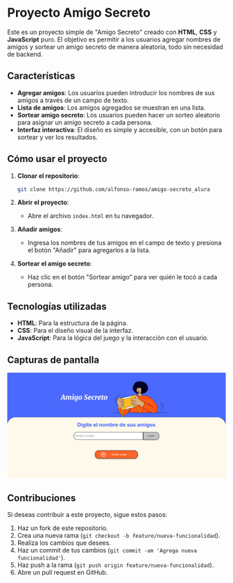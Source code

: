 # Proyecto Amigo Secreto

Este es un proyecto simple de "Amigo Secreto" creado con **HTML**, **CSS** y **JavaScript** puro. El objetivo es permitir a los usuarios agregar nombres de amigos y sortear un amigo secreto de manera aleatoria, todo sin necesidad de backend.

## Características

- **Agregar amigos**: Los usuarios pueden introducir los nombres de sus amigos a través de un campo de texto.
- **Lista de amigos**: Los amigos agregados se muestran en una lista.
- **Sortear amigo secreto**: Los usuarios pueden hacer un sorteo aleatorio para asignar un amigo secreto a cada persona.
- **Interfaz interactiva**: El diseño es simple y accesible, con un botón para sortear y ver los resultados.

## Cómo usar el proyecto

1. **Clonar el repositorio**:
   ```bash
   git clone https://github.com/alfonso-ramos/amigo-secreto_alura
   ```

2. **Abrir el proyecto**:
   - Abre el archivo `index.html` en tu navegador.

3. **Añadir amigos**:
   - Ingresa los nombres de tus amigos en el campo de texto y presiona el botón "Añadir" para agregarlos a la lista.

4. **Sortear el amigo secreto**:
   - Haz clic en el botón "Sortear amigo" para ver quién le tocó a cada persona.

## Tecnologías utilizadas

- **HTML**: Para la estructura de la página.
- **CSS**: Para el diseño visual de la interfaz.
- **JavaScript**: Para la lógica del juego y la interacción con el usuario.

## Capturas de pantalla

![Captura de pantalla del juego](assets/screenshot.png)

## Contribuciones

Si deseas contribuir a este proyecto, sigue estos pasos:

1. Haz un fork de este repositorio.
2. Crea una nueva rama (`git checkout -b feature/nueva-funcionalidad`).
3. Realiza los cambios que desees.
4. Haz un commit de tus cambios (`git commit -am 'Agrega nueva funcionalidad'`).
5. Haz push a la rama (`git push origin feature/nueva-funcionalidad`).
6. Abre un pull request en GitHub.

